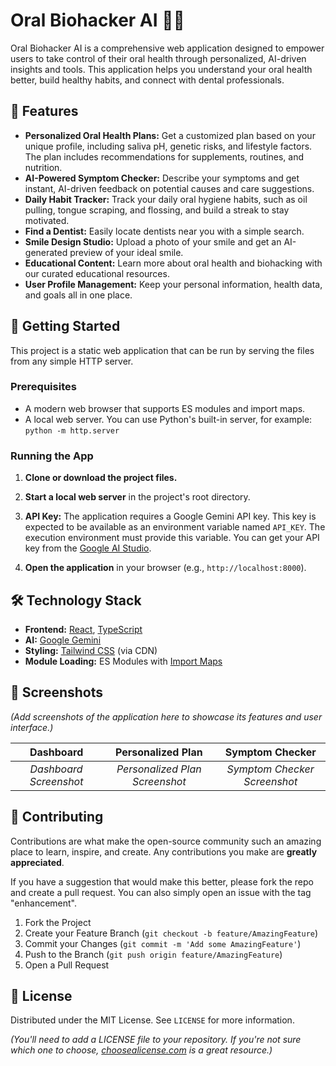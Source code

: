 # Oral Biohacker AI 🦷✨

Oral Biohacker AI is a comprehensive web application designed to empower users to take control of their oral health through personalized, AI-driven insights and tools. This application helps you understand your oral health better, build healthy habits, and connect with dental professionals.

## 🌟 Features

- **Personalized Oral Health Plans:** Get a customized plan based on your unique profile, including saliva pH, genetic risks, and lifestyle factors. The plan includes recommendations for supplements, routines, and nutrition.
- **AI-Powered Symptom Checker:** Describe your symptoms and get instant, AI-driven feedback on potential causes and care suggestions.
- **Daily Habit Tracker:** Track your daily oral hygiene habits, such as oil pulling, tongue scraping, and flossing, and build a streak to stay motivated.
- **Find a Dentist:** Easily locate dentists near you with a simple search.
- **Smile Design Studio:** Upload a photo of your smile and get an AI-generated preview of your ideal smile.
- **Educational Content:** Learn more about oral health and biohacking with our curated educational resources.
- **User Profile Management:** Keep your personal information, health data, and goals all in one place.

## 🚀 Getting Started

This project is a static web application that can be run by serving the files from any simple HTTP server.

### Prerequisites

- A modern web browser that supports ES modules and import maps.
- A local web server. You can use Python's built-in server, for example: `python -m http.server`

### Running the App

1.  **Clone or download the project files.**

2.  **Start a local web server** in the project's root directory.

3.  **API Key:** The application requires a Google Gemini API key. This key is expected to be available as an environment variable named `API_KEY`. The execution environment must provide this variable. You can get your API key from the [Google AI Studio](https://aistudio.google.com/app/apikey).

4.  **Open the application** in your browser (e.g., `http://localhost:8000`).

## 🛠️ Technology Stack

- **Frontend:** [React](https://reactjs.org/), [TypeScript](https://www.typescriptlang.org/)
- **AI:** [Google Gemini](https://deepmind.google/technologies/gemini/)
- **Styling:** [Tailwind CSS](https://tailwindcss.com/) (via CDN)
- **Module Loading:** ES Modules with [Import Maps](https://developer.mozilla.org/en-US/docs/Web/HTML/Element/script/type/importmap)

## 📸 Screenshots

*(Add screenshots of the application here to showcase its features and user interface.)*

| Dashboard | Personalized Plan | Symptom Checker |
| :---: | :---: | :---: |
| *Dashboard Screenshot* | *Personalized Plan Screenshot* | *Symptom Checker Screenshot* |

## 🤝 Contributing

Contributions are what make the open-source community such an amazing place to learn, inspire, and create. Any contributions you make are **greatly appreciated**.

If you have a suggestion that would make this better, please fork the repo and create a pull request. You can also simply open an issue with the tag "enhancement".

1.  Fork the Project
2.  Create your Feature Branch (`git checkout -b feature/AmazingFeature`)
3.  Commit your Changes (`git commit -m 'Add some AmazingFeature'`)
4.  Push to the Branch (`git push origin feature/AmazingFeature`)
5.  Open a Pull Request

## 📜 License

Distributed under the MIT License. See `LICENSE` for more information.

*(You'll need to add a LICENSE file to your repository. If you're not sure which one to choose, [choosealicense.com](https://choosealicense.com/) is a great resource.)*
